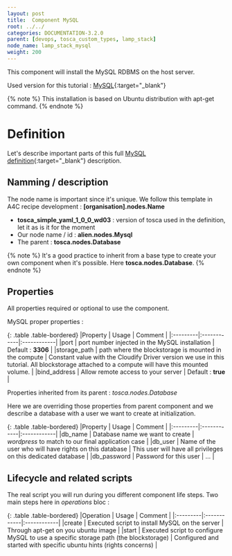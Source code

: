 ```yaml
---
layout: post
title:  Component MySQL
root: ../../
categories: DOCUMENTATION-3.2.0
parent: [devops, tosca_custom_types, lamp_stack]
node_name: lamp_stack_mysql
weight: 200
---
```


This component will install the MySQL RDBMS on the host server.

Used version for this tutorial : [MySQL](https://github.com/alien4cloud/samples/tree/master/mysql){:target="_blank"}

{% note %}
This installation is based on Ubuntu distribution with apt-get command.
{% endnote %}

# Definition

Let's describe important parts of this full [MySQL definition](https://github.com/alien4cloud/samples/blob/master/mysql/definition/mysql-types.yml){:target="_blank"} description.

## Namming / description

The node name is important since it's unique. We follow this template in A4C recipe development : **[organisation].nodes.Name**

<div data-gist="https://gist.github.com/OresteVisari/71722e4e98dfd501606b.js"></div>

- **tosca_simple_yaml_1_0_0_wd03** : version of tosca used in the definition, let it as is it for the moment
- Our node name / id : **alien.nodes.Mysql**
- The parent : **tosca.nodes.Database**

{% note %}
It's a good practice to inherit from a base type to create your own component when it's possible. Here **tosca.nodes.Database**.
{% endnote %}

## Properties

All properties required or optional to use the component.

<div data-gist="https://gist.github.com/OresteVisari/c99550fb9b4e54eb38b1.js"></div>

MySQL proper properties :

{: .table .table-bordered}
|Property  | Usage | Comment |
|:---------|:------------|:------------|
|port  | port number injected in the MySQL installation | Default : **3306** |
|storage_path  | path where the blockstorage is mounted in the compute | Constant value with the Cloudify Driver version we use in this tutorial. All blockstorage attached to a compute will have this mounted volume. |
|bind_address | Allow remote access to your server | Default : **true** |

Properties inherited from its parent : *tosca.nodes.Database*

Here we are overriding those properties from parent component and we describe a database with a user we want to create at initialization.

{: .table .table-bordered}
|Property  | Usage | Comment |
|:---------|:------------|:------------|
|db_name  | Database name we want to create | *wordpress* to match to our final application case |
|db_user  | Name of the user who will have rights on this database | This user will have all privileges on this dedicated database |
|db_password  | Password for this user | ... |

## Lifecycle and related scripts

<div data-gist="https://gist.github.com/OresteVisari/521640547934b1f8ee39.js"></div>

The real script you will run during you different component life steps. Two main steps here in *operations* bloc :

{: .table .table-bordered}
|Operation  | Usage | Comment |
|:---------|:------------|:------------|
|create  | Executed script to install MySQL on the server | Through apt-get on you ubuntu image |
|start   | Executed script to configure MySQL to use a specific storage path (the blockstorage) | Configured and started with specific ubuntu hints (rights concerns) |
